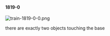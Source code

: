 #### 1819-0
![train-1819-0-0.png](https://github.com/lil-lab/nlvr/raw/master/nlvr/train/images/11/train-1819-0-0.png "train-1819-0-0.png")

there are exactly two objects touching the base